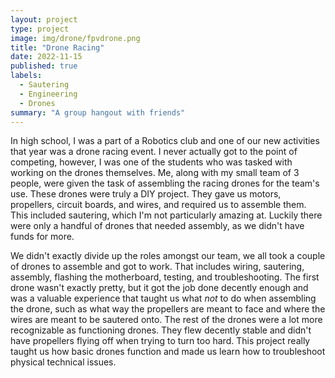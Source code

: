 ```yaml
---
layout: project
type: project
image: img/drone/fpvdrone.png
title: "Drone Racing"
date: 2022-11-15
published: true
labels:
  - Sautering
  - Engineering
  - Drones
summary: "A group hangout with friends"
---
```


In high school, I was a part of a Robotics club and one of our new activities that year was a drone racing event. I never actually got to the point of competing, however, I was one of the students who was tasked with working on the drones themselves. Me, along with my small team of 3 people, were given the task of assembling the racing drones for the team's use. These drones were truly a DIY project. They gave us motors, propellers, circuit boards, and wires, and required us to assemble them. This included sautering, which I'm not particularly amazing at. Luckily there were only a handful of drones that needed assembly, as we didn't have funds for more. 

We didn't exactly divide up the roles amongst our team, we all took a couple of drones to assemble and got to work. That includes wiring, sautering, assembly, flashing the motherboard, testing, and troubleshooting. The first drone wasn't exactly pretty, but it got the job done decently enough and was a valuable experience that taught us what *not* to do when assembling the drone, such as what way the propellers are meant to face and where the wires are meant to be sautered onto. The rest of the drones were a lot more recognizable as functioning drones. They flew decently stable and didn't have propellers flying off when trying to turn too hard. This project really taught us how basic drones function and made us learn how to troubleshoot physical technical issues.